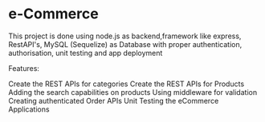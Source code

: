 # e-Commerce
This project is done using node.js as backend,framework like express, RestAPI's, MySQL (Sequelize) as Database with proper authentication, authorisation, unit testing and app deployment

Features:

Create the REST APIs for categories
Create the REST APIs for Products
Adding the search capabilities on products
Using middleware for validation
Creating authenticated Order APIs
Unit Testing the eCommerce Applications
